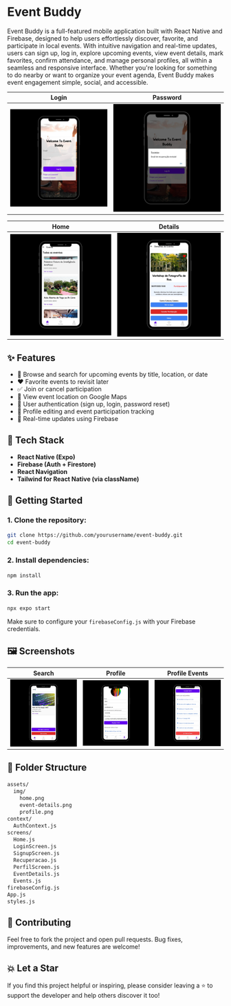 
# Event Buddy

Event Buddy is a full-featured mobile application built with React Native and Firebase, designed to help users effortlessly discover, favorite, and participate in local events. With intuitive navigation and real-time updates, users can sign up, log in, explore upcoming events, view event details, mark favorites, confirm attendance, and manage personal profiles, all within a seamless and responsive interface. Whether you're looking for something to do nearby or want to organize your event agenda, Event Buddy makes event engagement simple, social, and accessible.

| Login | Password | 
|--------|---------|
| ![Login](assets/img/login.png) | ![Password](assets/img/pass-recover.png) | 

|  Home  | Details | 
|--------|---------|
| ![Home](assets/img/all-events.png) | ![Details](assets/img/event-details.png) | 

## ✨ Features

- 📅 Browse and search for upcoming events by title, location, or date
- ❤️ Favorite events to revisit later
- ✅ Join or cancel participation
- 📍 View event location on Google Maps
- 🔐 User authentication (sign up, login, password reset)
- 👤 Profile editing and event participation tracking
- 🔄 Real-time updates using Firebase

## 🧰 Tech Stack

- **React Native (Expo)**
- **Firebase (Auth + Firestore)**
- **React Navigation**
- **Tailwind for React Native (via className)**

## 🚀 Getting Started

### 1. Clone the repository:

```bash
git clone https://github.com/yourusername/event-buddy.git
cd event-buddy
```

### 2. Install dependencies:

```bash
npm install
```

### 3. Run the app:

```bash
npx expo start
```

Make sure to configure your `firebaseConfig.js` with your Firebase credentials.

## 🖼️ Screenshots

| Search | Profile | Profile Events |
|------|----------------|---------|
| ![Search](assets/img/search-location.png) | ![Profile](assets/img/profile.png) | ![Profile Events](assets/img/profile-events.png) |

## 📁 Folder Structure

```
assets/
  img/
    home.png
    event-details.png
    profile.png
context/
  AuthContext.js
screens/
  Home.js
  LoginScreen.js
  SignupScreen.js
  Recuperacao.js
  PerfilScreen.js
  EventDetails.js
  Events.js
firebaseConfig.js
App.js
styles.js
```

## 🤝 Contributing

Feel free to fork the project and open pull requests. Bug fixes, improvements, and new features are welcome!

## 💥️ Let a Star

If you find this project helpful or inspiring, please consider leaving a ⭐️ to support the developer and help others discover it too!